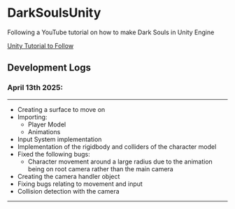 # DarkSoulsUnity
Following a YouTube tutorial on how to make Dark Souls in Unity Engine

[Unity Tutorial to Follow](https://youtu.be/LOC5GJ5rFFw?list=PLD_vBJjpCwJtrHIW1SS5_BNRk6KZJZ7_d)

## Development Logs

### April 13th 2025:
---
- Creating a surface to move on
- Importing:
  - Player Model
  - Animations
- Input System implementation
- Implementation of the rigidbody and colliders of the character model
- Fixed the following bugs:
  - Character movement around a large radius due to the animation being on root camera rather than the main camera 
- Creating the camera handler object
- Fixing bugs relating to movement and input
- Collision detection with the camera
--- 